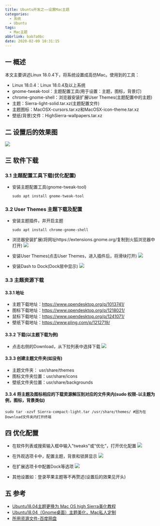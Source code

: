 ```yaml
---
title: Ubuntu开发之——设置Mac主题
categories:
  - 系统
  - Ubuntu
tags:
  - Mac主题
abbrlink: bab7a0bc
date: 2020-02-09 10:31:15
---
```

## 一 概述

本文主要讲述Linux 18.0.4下，将系统设置成高仿Mac。使用到的工具：  

* Linux 18.0.4：Linux 18.0.4及以上系统
* gnome-tweak-tool：主题配置工具(用于设置：主题，图标，背景灯)
* chrome-gnome-shell：浏览器安装扩展User Themes(主题配置中的主题)
* 主题：Sierra-light-solid.tar.xz(主题配置文件)
* 主题图标：MacOSX-cursors.tar.xz和MacOSX-icon-theme.tar.xz
* 壁纸(背景)文件：HighSierra-wallpapers.tar.xz

<!--more-->

## 二 设置后的效果图

![][1]

## 三 软件下载

### 3.1 主题配置工具下载(优化配置)

* 安装主题配置工具(gnome-tweak-tool)

  ```
  sudo apt install gnome-tweak-tool
  ```
### 3.2 User Themes 主题下载及配置
* 安装主题插件，并开启主题

  ```
  sudo apt install chrome-gnome-shell
  ```

* 浏览器安装扩展(将网址https://extensions.gnome.org/复制到火狐浏览器中打开)
![][2]

* 安装User Themes(点击User Themes，进入插件后，将滑块打开)
![][3]

* 安装Dash to Dock(Dock居中显示)
![][4]

### 3.3 主题资源下载

#### 3.3.1 地址

* 主题下载地址：https://www.opendesktop.org/p/1013741/
* 图标下载地址：https://www.opendesktop.org/p/1218021/
* 鼠标下载地址：https://www.opendesktop.org/p/1241071/
* 壁纸下载地址：https://www.pling.com/p/1212719/

#### 3.3.2 下载(以主题下载为例)

* 点击右侧的Download，从下拉列表中选择下载
![][5]

#### 3.3.3 创建主题文件夹(如没有)

* 主题文件夹： usr/share/themes 
* 图标文件夹位置：usr/share/icons 
* 壁纸文件夹位置：usr/share/backgrounds

#### 3.3.4 将主题及图标相应的下载资源解压到对应的文件夹内(sudo 权限-以主题为例，图标，背景类似)

```
sudo tar -xzvf Sierra-compact-light.tar /usr/share/themes/ #因为在Download文件夹内打开终端
```

## 四 优化配置

* 在软件列表或搜索输入框中输入"tweaks"或“优化”，打开优化配置
![][6] 
* 在外观选项卡中，配置主题，背景和锁屏显示
![][7]

* 在扩展选项卡中配置Dock等选项
![][8]

* 其他设置如：登录苹果主题等不再赘述(设置后的效果见开头)

## 五 参考

* [Ubuntu18.04主题更换为 Mac OS high Sierra美化教程][9]
* [Ubuntu18.04（Gnome桌面）主题美化，Mac私人定制][10]
* [所用资源文件-百度网盘][11]



[1]:https://jsd.onmicrosoft.cn/gh/PGzxc/CDN/blog-image/linu-mac-preview.png
[2]:https://jsd.onmicrosoft.cn/gh/PGzxc/CDN/blog-image/linux-mac-extra-user-theme.png
[3]:https://jsd.onmicrosoft.cn/gh/PGzxc/CDN/blog-image/linux-mac-extra-user-theme-on.png
[4]:https://jsd.onmicrosoft.cn/gh/PGzxc/CDN/blog-image/linux-mac-dash-to-dock.png
[5]:https://jsd.onmicrosoft.cn/gh/PGzxc/CDN/blog-image/linux-mac-use-theme-compact-download.png
[6]:https://jsd.onmicrosoft.cn/gh/PGzxc/CDN/blog-image/linux-mac-tweaks-open.png
[7]:https://jsd.onmicrosoft.cn/gh/PGzxc/CDN/blog-image/linux-mac-look-theme-config.png
[8]:https://jsd.onmicrosoft.cn/gh/PGzxc/CDN/blog-image/linux-mac-look-extra-config.png
[9]:https://www.jianshu.com/p/321e15ec863d
[10]:https://blog.csdn.net/zyqblog/article/details/80152016
[11]:https://pan.baidu.com/s/1yCu3GQUTGH8cnAndOHYQ0A